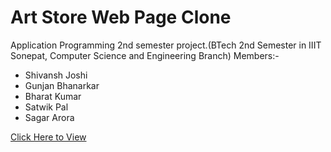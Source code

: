 # Art Store Web Page Clone

Application Programming 2nd semester project.(BTech 2nd Semester in IIIT Sonepat, Computer Science and Engineering Branch) 
Members:- 
- Shivansh Joshi
- Gunjan Bhanarkar
- Bharat Kumar
- Satwik Pal
- Sagar Arora

[Click Here to View](https://ap-project-iiit-sonepat.github.io/AP-Project.github.io/)
